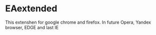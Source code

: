 # EAextended
This extenshen for google chrome and firefox. In future Opera, Yandex browser, EDGE and last IE
